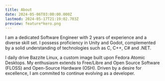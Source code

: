 ```yaml
---
title: About
date: 2024-05-06T03:00:00.000Z
lastmod: 2024-05-17T21:19:02.703Z
preview: feature*kero.png
---
```

I am a dedicated Software Engineer with 2 years of experience and a diverse skill set. I possess proficiency in Unity and Godot, complemented by a solid understanding of technologies such as C, C++, C# and .NET.

I daily drive Bazzite Linux, a custom image built upon Fedora Atomic Desktops. My enthusiasm extends to Free/Libre and Open Source Software (FLOSS) and Open-Source Hardware (OSH). Driven by a desire for excellence, I am commited to continue evolving as a developer.